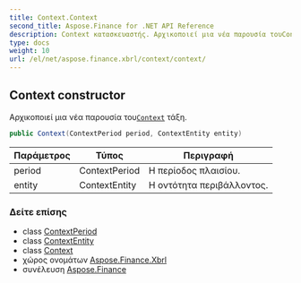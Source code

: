 ```yaml
---
title: Context.Context
second_title: Aspose.Finance for .NET API Reference
description: Context κατασκευαστής. Αρχικοποιεί μια νέα παρουσία τουContext τάξη.
type: docs
weight: 10
url: /el/net/aspose.finance.xbrl/context/context/
---
```

## Context constructor

Αρχικοποιεί μια νέα παρουσία του[`Context`](../) τάξη.

```csharp
public Context(ContextPeriod period, ContextEntity entity)
```

| Παράμετρος | Τύπος | Περιγραφή |
| --- | --- | --- |
| period | ContextPeriod | Η περίοδος πλαισίου. |
| entity | ContextEntity | Η οντότητα περιβάλλοντος. |

### Δείτε επίσης

* class [ContextPeriod](../../contextperiod/)
* class [ContextEntity](../../contextentity/)
* class [Context](../)
* χώρος ονομάτων [Aspose.Finance.Xbrl](../../context/)
* συνέλευση [Aspose.Finance](../../../)


